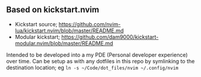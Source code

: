 ## Based on kickstart.nvim

- Kickstart source; https://github.com/nvim-lua/kickstart.nvim/blob/master/README.md
- Modular kickstart; https://github.com/dam9000/kickstart-modular.nvim/blob/master/README.md

Intended to be developed into a my PDE (Personal developer experience) over time.
Can be setup as with any dotfiles in this repo by symlinking to the destination location;
eg `ln -s ~/Code/dot_files/nvim ~/.config/nvim` 
